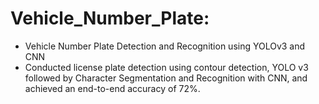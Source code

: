 # Vehicle_Number_Plate:
* Vehicle Number Plate Detection and Recognition using YOLOv3 and CNN
* Conducted license plate detection using contour detection, YOLO v3 followed by Character Segmentation and Recognition with CNN, and achieved an end-to-end accuracy of 72%.
